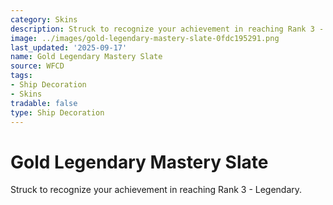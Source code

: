 ```yaml
---
category: Skins
description: Struck to recognize your achievement in reaching Rank 3 - Legendary.
image: ../images/gold-legendary-mastery-slate-0fdc195291.png
last_updated: '2025-09-17'
name: Gold Legendary Mastery Slate
source: WFCD
tags:
- Ship Decoration
- Skins
tradable: false
type: Ship Decoration
---
```


# Gold Legendary Mastery Slate

Struck to recognize your achievement in reaching Rank 3 - Legendary.

